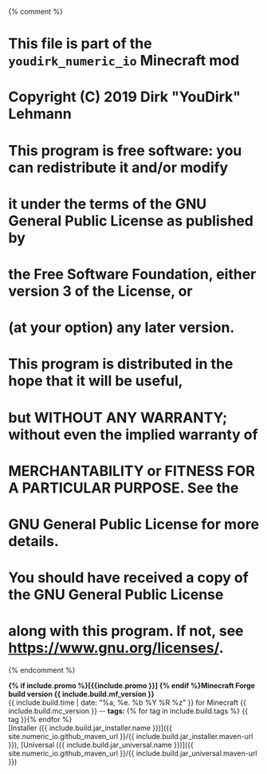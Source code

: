 {% comment %}
# This file is part of the `youdirk_numeric_io` Minecraft mod
# Copyright (C) 2019  Dirk "YouDirk" Lehmann
#
# This program is free software: you can redistribute it and/or modify
# it under the terms of the GNU General Public License as published by
# the Free Software Foundation, either version 3 of the License, or
# (at your option) any later version.
#
# This program is distributed in the hope that it will be useful,
# but WITHOUT ANY WARRANTY; without even the implied warranty of
# MERCHANTABILITY or FITNESS FOR A PARTICULAR PURPOSE.  See the
# GNU General Public License for more details.
#
# You should have received a copy of the GNU General Public License
# along with this program.  If not, see <https://www.gnu.org/licenses/>.
{% endcomment %}

**{% if include.promo
  %}[{{include.promo }}] {%
endif %}Minecraft Forge build version {{ include.build.mf_version }}**  
<span class="mf_item_stats">{{
  include.build.time | date: "%a, %e. %b %Y %R %z"
}} for Minecraft {{
  include.build.mc_version
}} -- __tags:__ {%
  for tag in include.build.tags %} <span class="mf_item_tag">{{
    tag }}</span>{%
  endfor %}</span>  
<span class="mf_item_link">[Installer ({{
  include.build.jar_installer.name
}})]({{
site.numeric_io.github_maven_url }}/{{
  include.build.jar_installer.maven-url
}}),
[Universal ({{ include.build.jar_universal.name }})]({{
site.numeric_io.github_maven_url }}/{{
  include.build.jar_universal.maven-url
}})</span>
